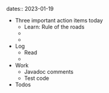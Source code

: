 dates:: 2023-01-19

- Three important action items today
	- Learn: Rule of the roads
	- 
	- 
- Log
	- Read
	- 
- Work
	- Javadoc comments
	- Test code
- Todos
